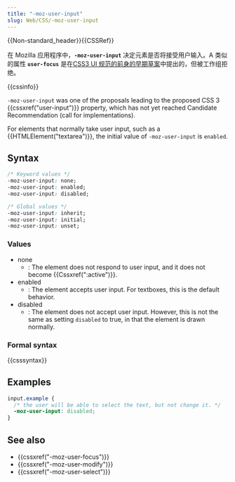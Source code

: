 ```yaml
---
title: "-moz-user-input"
slug: Web/CSS/-moz-user-input
---
```


{{Non-standard_header}}{{CSSRef}}

在 Mozilla 应用程序中，**`-moz-user-input`** 决定元素是否将接受用户输入。A 类似的属性 **`user-focus`** 是在[CSS3 UI 规范的前身的早期草案](http://www.w3.org/TR/2000/WD-css3-userint-20000216)中提出的，但被工作组拒绝。

{{cssinfo}}

`-moz-user-input` was one of the proposals leading to the proposed CSS 3 {{cssxref("user-input")}} property, which has not yet reached Candidate Recommendation (call for implementations).

For elements that normally take user input, such as a {{HTMLElement("textarea")}}, the initial value of `-moz-user-input` is `enabled`.

## Syntax

```css
/* Keyword values */
-moz-user-input: none;
-moz-user-input: enabled;
-moz-user-input: disabled;

/* Global values */
-moz-user-input: inherit;
-moz-user-input: initial;
-moz-user-input: unset;
```

### Values

- none
  - : The element does not respond to user input, and it does not become {{Cssxref(":active")}}.
- enabled
  - : The element accepts user input. For textboxes, this is the default behavior.
- disabled
  - : The element does not accept user input. However, this is not the same as setting `disabled` to true, in that the element is drawn normally.

### Formal syntax

{{csssyntax}}

## Examples

```css
input.example {
  /* the user will be able to select the text, but not change it. */
  -moz-user-input: disabled;
}
```

## See also

- {{cssxref("-moz-user-focus")}}
- {{cssxref("-moz-user-modify")}}
- {{cssxref("-moz-user-select")}}
